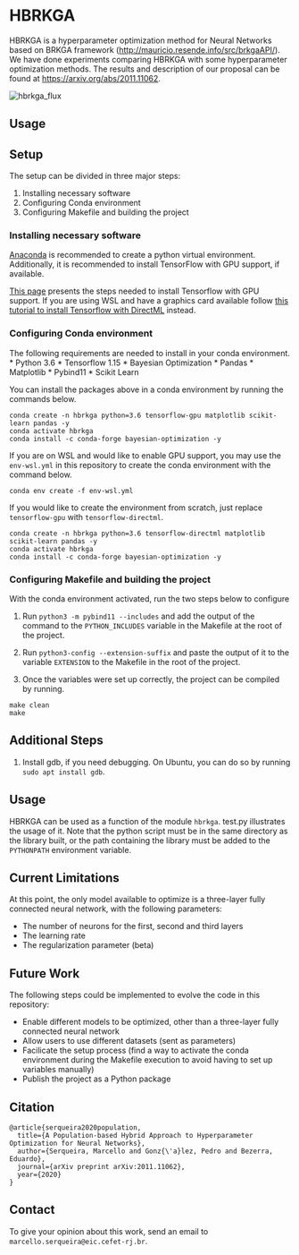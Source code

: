 # HBRKGA
HBRKGA is a hyperparameter optimization method for Neural Networks based on BRKGA framework (http://mauricio.resende.info/src/brkgaAPI/). We have done experiments comparing HBRKGA with some hyperparameter optimization methods. The results and description of our proposal can be found at https://arxiv.org/abs/2011.11062.

![hbrkga_flux](https://github.com/MLRG-CEFET-RJ/HBRKGA/blob/main/hbrkga.png)


## Usage



## Setup

The setup can be divided in three major steps:

1. Installing necessary software
2. Configuring Conda environment
3. Configuring Makefile and building the project

### Installing necessary software

[Anaconda](https://www.anaconda.com) is recommended to create a python virtual environment. Additionally, it is recommended to install TensorFlow with GPU support, if available.

[This page](https://www.tensorflow.org/install/gpu) presents the steps needed to install Tensorflow with GPU support. If you are using WSL and have a graphics card available follow [this tutorial to install Tensorflow with DirectML](https://www.tensorflow.org/install/gpu) instead.

### Configuring Conda environment

The following requirements are needed to install in your conda environment.
	* Python 3.6
	* Tensorflow 1.15
	* Bayesian Optimization
	* Pandas
	* Matplotlib
	* Pybind11
	* Scikit Learn

You can install the packages above in a conda environment by running the commands below.
```
conda create -n hbrkga python=3.6 tensorflow-gpu matplotlib scikit-learn pandas -y
conda activate hbrkga
conda install -c conda-forge bayesian-optimization -y
```

If you are on WSL and would like to enable GPU support, you may use the `env-wsl.yml` in this repository to create the conda environment with the command below.

```
conda env create -f env-wsl.yml
```

If you would like to create the environment from scratch, just replace `tensorflow-gpu` with `tensorflow-directml`.

```
conda create -n hbrkga python=3.6 tensorflow-directml matplotlib scikit-learn pandas -y
conda activate hbrkga
conda install -c conda-forge bayesian-optimization -y
```

### Configuring Makefile and building the project

With the conda environment activated, run the two steps below to configure

1. Run `python3 -m pybind11 --includes` and add the output of the command to the `PYTHON_INCLUDES` variable in the Makefile at the root of the project.

2. Run `python3-config --extension-suffix` and paste the output of it to the variable `EXTENSION` to the Makefile in the root of the project.

3. Once the variables were set up correctly, the project can be compiled by running.

```
make clean
make
```

## Additional Steps

1. Install gdb, if you need debugging. On Ubuntu, you can do so by running `sudo apt install gdb`.

## Usage

HBRKGA can be used as a function of the module `hbrkga`. test.py illustrates the usage of it. Note that the python script must be in the same directory as the library built, or the path containing the library must be added to the `PYTHONPATH` environment variable.

## Current Limitations

At this point, the only model available to optimize is a three-layer fully connected neural network, with the following parameters:

* The number of neurons for the first, second and third layers
* The learning rate
* The regularization parameter (beta)

## Future Work

The following steps could be implemented to evolve the code in this repository:

* Enable different models to be optimized, other than a three-layer fully connected neural network
* Allow users to use different datasets (sent as parameters)
* Facilicate the setup process (find a way to activate the conda environment during the Makefile execution to avoid having to set up variables manually)
* Publish the project as a Python package

## Citation
```
@article{serqueira2020population,
  title={A Population-based Hybrid Approach to Hyperparameter Optimization for Neural Networks},
  author={Serqueira, Marcello and Gonz{\'a}lez, Pedro and Bezerra, Eduardo},
  journal={arXiv preprint arXiv:2011.11062},
  year={2020}
}
```

## Contact
To give your opinion about this work, send an email to `marcello.serqueira@eic.cefet-rj.br`.
